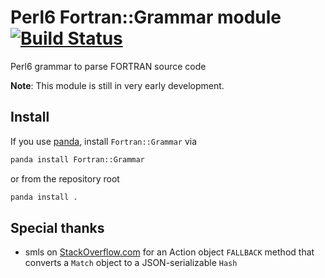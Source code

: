 
# Perl6 Fortran::Grammar module [![Build Status](https://travis-ci.org/nobodyinperson/perl6-fortran-grammar.svg?branch=master)](https://travis-ci.org/nobodyinperson/perl6-fortran-grammar)

Perl6 grammar to parse FORTRAN source code

**Note**: This module is still in very early development.

## Install

If you use [panda](https://github.com/tadzik/panda), install `Fortran::Grammar` via 

```bash
panda install Fortran::Grammar
```

or from the repository root

```bash
panda install .
```

## Special thanks

- smls on [StackOverflow.com](http://stackoverflow.com/a/42039566/5433146) for
  an Action object `FALLBACK` method that converts a `Match` object to a
  JSON-serializable `Hash`
